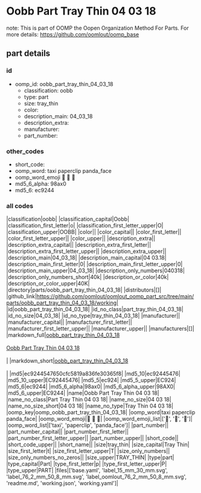 # Oobb Part Tray Thin 04 03 18  

note: This is part of OOMP the Oopen Organization Method For Parts. For more details: https://github.com/oomlout/oomp_base

##  part details





### id
* oomp_id: oobb_part_tray_thin_04_03_18
  * classification: oobb
  * type: part
  * size: tray_thin
  * color: 
  * description_main: 04_03_18
  * description_extra: 
  * manufacturer: 
  * part_number: 

### other_codes
* short_code: 
* oomp_word: taxi paperclip panda_face
* oomp_word_emoji :taxi: :paperclip: :panda_face:
* md5_6_alpha: 98ax0
* md5_6: ec9244

### all codes 
|classification|oobb|
|classification_capital|Oobb|
|classification_first_letter|o|
|classification_first_letter_upper|O|
|classification_upper|OOBB|
|color||
|color_capital||
|color_first_letter||
|color_first_letter_upper||
|color_upper||
|description_extra||
|description_extra_capital||
|description_extra_first_letter||
|description_extra_first_letter_upper||
|description_extra_upper||
|description_main|04_03_18|
|description_main_capital|04 03.18|
|description_main_first_letter|0|
|description_main_first_letter_upper|0|
|description_main_upper|04_03_18|
|description_only_numbers|040318|
|description_only_numbers_short|40k|
|description_or_color|40k|
|description_or_color_upper|40K|
|directory|parts/oobb_part_tray_thin_04_03_18|
|distributors|[]|
|github_link|https://github.com/oomlout/oomlout_oomp_part_src/tree/main/parts/oobb_part_tray_thin_04_03_18/working|
|id|oobb_part_tray_thin_04_03_18|
|id_no_class|part_tray_thin_04_03_18|
|id_no_size|04_03_18|
|id_no_type|tray_thin_04_03_18|
|manufacturer||
|manufacturer_capital||
|manufacturer_first_letter||
|manufacturer_first_letter_upper||
|manufacturer_upper||
|manufacturers|[]|
|markdown_full|[oobb_part_tray_thin_04_03_18](https://github.com/oomlout/oomlout_oomp_part_src/tree/main/parts/oobb_part_tray_thin_04_03_18/working)<br>[](https://github.com/oomlout/oomlout_oomp_part_src/tree/main/parts/oobb_part_tray_thin_04_03_18/working)<br>[Oobb Part Tray Thin 04 03 18](https://github.com/oomlout/oomlout_oomp_part_src/tree/main/parts/oobb_part_tray_thin_04_03_18/working)<br><br>|
|markdown_short|[oobb_part_tray_thin_04_03_18](https://github.com/oomlout/oomlout_oomp_part_src/tree/main/parts/oobb_part_tray_thin_04_03_18/working)<br><br>|
|md5|ec9244547650cfc5819a836fe30365f8|
|md5_10|ec92445476|
|md5_10_upper|EC92445476|
|md5_5|ec924|
|md5_5_upper|EC924|
|md5_6|ec9244|
|md5_6_alpha|98ax0|
|md5_6_alpha_upper|98AX0|
|md5_6_upper|EC9244|
|name|Oobb Part Tray Thin 04 03 18|
|name_no_class|Part Tray Thin 04 03 18|
|name_no_size|04 03 18|
|name_no_size_short|04 03 18|
|name_no_type|Tray Thin 04 03 18|
|oomp_key|oomp_oobb_part_tray_thin_04_03_18|
|oomp_word|taxi paperclip panda_face|
|oomp_word_emoji|:taxi: :paperclip: :panda_face:|
|oomp_word_emoji_list|[':taxi:', ':paperclip:', ':panda_face:']|
|oomp_word_list|['taxi', 'paperclip', 'panda_face']|
|part_number||
|part_number_capital||
|part_number_first_letter||
|part_number_first_letter_upper||
|part_number_upper||
|short_code||
|short_code_upper||
|short_name||
|size|tray_thin|
|size_capital|Tray Thin|
|size_first_letter|t|
|size_first_letter_upper|T|
|size_only_numbers||
|size_only_numbers_no_zeros||
|size_upper|TRAY_THIN|
|type|part|
|type_capital|Part|
|type_first_letter|p|
|type_first_letter_upper|P|
|type_upper|PART|
|files|['base.yaml', 'label_15_mm_30_mm.svg', 'label_76_2_mm_50_8_mm.svg', 'label_oomlout_76_2_mm_50_8_mm.svg', 'readme.md', 'working.json', 'working.yaml']|
